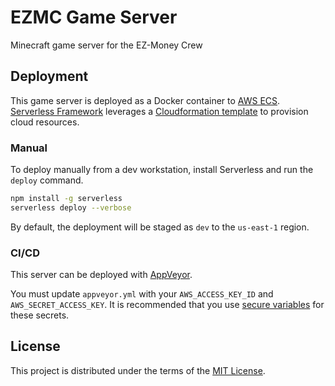 # EZMC Game Server

Minecraft game server for the EZ-Money Crew

## Deployment

This game server is deployed as a Docker container to [AWS ECS](https://aws.amazon.com/ecs/). [Serverless Framework](https://www.serverless.com/framework/docs) leverages a [Cloudformation template](https://aws.amazon.com/cloudformation/resources/templates/) to provision cloud resources.

### Manual

To deploy manually from a dev workstation, install Serverless and run the `deploy` command.

```sh
npm install -g serverless
serverless deploy --verbose
```

By default, the deployment will be staged as `dev` to the `us-east-1` region.

### CI/CD

This server can be deployed with [AppVeyor](https://www.appveyor.com/docs/getting-started-with-appveyor-for-linux/).

You must update `appveyor.yml` with your `AWS_ACCESS_KEY_ID` and `AWS_SECRET_ACCESS_KEY`. It is recommended that you use [secure variables](https://www.appveyor.com/docs/build-configuration/#:~:text=Secure%20variables,-When%20you%20work&text=AppVeyor%20generates%20a%20unique%20encryption,Account%20%E2%86%92%20Encrypt%20YAML%20page.&text=%E2%80%9CSecure%E2%80%9D%20variables%20means%20you%20can,that%20is%20visible%20to%20others.) for these secrets.

## License

This project is distributed under the terms of the [MIT License](./LICENSE).
